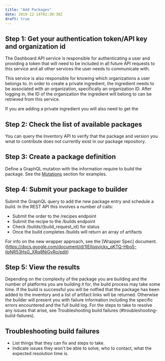 ```yaml
---
title: "Add Packages"
date: 2019-12-14T02:30:38Z
draft: true
---
```


## Step 1: Get your authentication token/API key and organization id

The Dashboard API service is responsible for authenticating a user and providing a token that will need to be included in all future API requests to this service and all other services the user needs to communicate with.

This service is also responsible for knowing which organizations a user belongs to. In order to create a private ingredient, the ingredient needs to be associated with an organization, specifically an organization ID. After logging in, the ID of the organization the ingredient will belong to can be retrieved from this service.

If you are adding a private ingredient you will also need to get the 

## Step 2: Check the list of available packages

You can query the Inventory API to verify that the package and version you wnat to contribute does not currently exist in our package repository.

## Step 3: Create a package definition

Define a GraphQL mutation with the information require to build the package. See the [Mutations](/reference/mutations/) section for examples.

## Step 4: Submit your package to builder

Submit the GraphQL query to add the new package entry and schedule a build. In the REST API this involves a number of calls:

* Submit the order to the /recipes endpoint
* Submit the recipe to the /builds endpoint
* Check /builds/{build_request_id} for status
* Once the build completes /builds will return an array of artifacts

For info on the new wrapper approach, see the [Wrapper Spec] document.(https://docs.google.com/document/d/1IEIloqyjckx_qKTQ-Hbo5-ilpNR53HsG_XRq8NjGvRo/edit)

## Step 5: View the results

Depending on the complexity of the package you are building and the number of platforms you are building it for, the build process may take some time. If the build is successful you will be notfied that the package has been added to the inventory and a list of artifact links will be returned. Otherwise the builder will present you with failure information including the specific errors encountered and the full build log. For the steps to take to resolve any issues that arise, see Troubleshooting build failures (#troubleshooting-build-failures).


## Troubleshooting build failures

* List things that they can fix and steps to take.
* Indicate issues they won't be able to solve, who to contact, what the expected resolution time is.